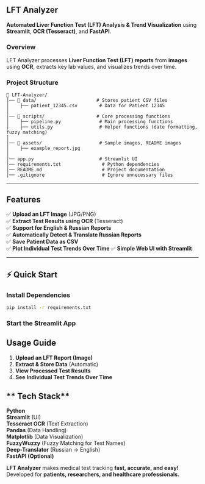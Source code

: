 ## **LFT Analyzer**
**Automated Liver Function Test (LFT) Analysis & Trend Visualization** using **Streamlit**, **OCR (Tesseract)**, and **FastAPI**.

### **Overview**
LFT Analyzer processes **Liver Function Test (LFT) reports** from **images** using **OCR**, extracts key lab values, and visualizes trends over time.

### **Project Structure**
```
📂 LFT-Analyzer/
│── 📂 data/                      # Stores patient CSV files
│    ├── patient_12345.csv        # Data for Patient 12345
│
│── 📂 scripts/                   # Core processing functions
│    ├── pipeline.py              # Main processing functions
│    ├── utils.py                 # Helper functions (date formatting, fuzzy matching)
│
│── 📂 assets/                     # Sample images, README images
│    ├── example_report.jpg    
│
│── app.py                        # Streamlit UI
│── requirements.txt               # Python dependencies
│── README.md                      # Project documentation
│── .gitignore                     # Ignore unnecessary files
```

---

## **Features**
✅ **Upload an LFT Image** (JPG/PNG)  
✅ **Extract Test Results using OCR** (Tesseract)  
✅ **Support for English & Russian Reports**  
✅ **Automatically Detect & Translate Russian Reports**  
✅ **Save Patient Data as CSV**  
✅ **Plot Individual Test Trends Over Time** 
✅ **Simple Web UI with Streamlit**  

---

## **⚡ Quick Start**
### **Install Dependencies**
```bash
pip install -r requirements.txt
```

### **Start the Streamlit App**

## **Usage Guide**
1. **Upload an LFT Report (Image)**  
2. **Extract & Store Data** (Automatic)  
3. **View Processed Test Results** 
4. **See Individual Test Trends Over Time**  


## ** Tech Stack**
**Python**  
**Streamlit** (UI)  
**Tesseract OCR** (Text Extraction)  
**Pandas** (Data Handling)  
**Matplotlib** (Data Visualization)  
**FuzzyWuzzy** (Fuzzy Matching for Test Names)  
**Deep-Translator** (Russian → English)  
**FastAPI (Optional)**  


**LFT Analyzer** makes medical test tracking **fast, accurate, and easy!**  
Developed for **patients, researchers, and healthcare professionals.**  
